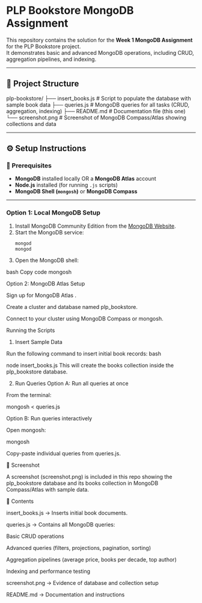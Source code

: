 # PLP Bookstore MongoDB Assignment

This repository contains the solution for the **Week 1 MongoDB Assignment** for the PLP Bookstore project.  
It demonstrates basic and advanced MongoDB operations, including CRUD, aggregation pipelines, and indexing.

---

## 📂 Project Structure
plp-bookstore/
├── insert_books.js # Script to populate the database with sample book data
├── queries.js # MongoDB queries for all tasks (CRUD, aggregation, indexing)
├── README.md # Documentation file (this one)
└── screenshot.png # Screenshot of MongoDB Compass/Atlas showing collections and data


---

## ⚙️ Setup Instructions

### 🔑 Prerequisites
- **MongoDB** installed locally OR a **MongoDB Atlas** account
- **Node.js** installed (for running `.js` scripts)
- **MongoDB Shell (`mongosh`)** or **MongoDB Compass**

---

### Option 1: Local MongoDB Setup
1. Install MongoDB Community Edition from the [MongoDB Website](https://www.mongodb.com/try/download/community).
2. Start the MongoDB service:
   ```bash
   mongod
   mongod

3. Open the MongoDB shell:

bash
Copy code
mongosh


Option 2: MongoDB Atlas Setup

Sign up for MongoDB Atlas
.

Create a cluster and database named plp_bookstore.

Connect to your cluster using MongoDB Compass or mongosh.

Running the Scripts
1. Insert Sample Data

Run the following command to insert initial book records:
bash

node insert_books.js
This will create the books collection inside the plp_bookstore database.

2. Run Queries
Option A: Run all queries at once

From the terminal:

mongosh < queries.js

Option B: Run queries interactively

Open mongosh:

mongosh


Copy-paste individual queries from queries.js.

📸 Screenshot

A screenshot (screenshot.png) is included in this repo showing the plp_bookstore database and its books collection in MongoDB Compass/Atlas with sample data.

📝 Contents

insert_books.js → Inserts initial book documents.

queries.js → Contains all MongoDB queries:

Basic CRUD operations

Advanced queries (filters, projections, pagination, sorting)

Aggregation pipelines (average price, books per decade, top author)

Indexing and performance testing

screenshot.png → Evidence of database and collection setup

README.md → Documentation and instructions
